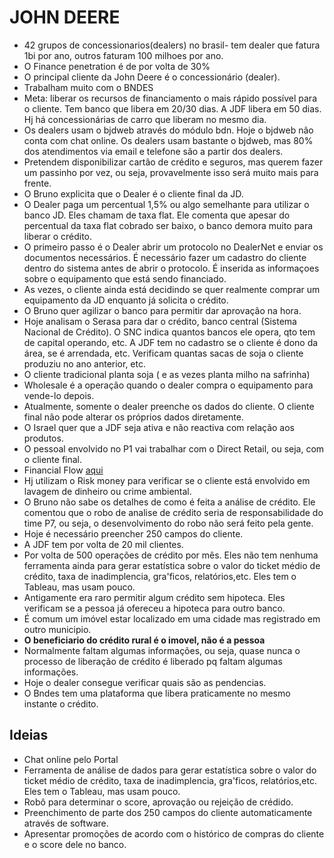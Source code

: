 
# JOHN DEERE
* 42 grupos de concessionarios(dealers) no brasil- tem dealer que fatura 1bi por ano, outros faturam 100 milhoes por ano.
* O Finance penetration é de por volta de 30% 
* O principal cliente da John Deere é o concessionário (dealer). 
* Trabalham muito com o BNDES
* Meta: liberar os recursos de financiamento o mais rápido possível para o cliente. Tem banco que libera em 20/30 dias. A JDF libera em 50 dias. Hj há concessionárias de carro que liberam no mesmo dia. 
* Os dealers usam o bjdweb através do módulo bdn. Hoje o bjdweb não conta com chat online. Os dealers usam bastante o bjdweb, mas 80% dos atendimentos via email e telefone são a partir dos dealers. 
* Pretendem disponibilizar cartão de crédito e seguros, mas querem fazer um passinho por vez, ou seja, provavelmente isso será muito mais para frente. 
* O Bruno explicita que o Dealer é o cliente final da JD. 
* O Dealer paga um percentual 1,5% ou algo semelhante para utilizar o banco JD. Eles chamam de taxa flat. Ele comenta que apesar do percentual da taxa flat cobrado ser baixo, o banco demora muito para liberar o crédito. 
* O primeiro passo é o Dealer abrir um protocolo no DealerNet e enviar os documentos necessários. É necessário fazer um cadastro do cliente dentro do sistema antes de abrir o protocolo. É inserida as informaçoes sobre o equipamento que está sendo financiado. 
* As vezes, o cliente ainda está decidindo se quer realmente comprar um equipamento da JD enquanto já solicita o crédito. 
* O Bruno quer agilizar o banco para permitir dar aprovação na hora. 
* Hoje analisam o Serasa para dar o crédito, banco central (Sistema Nacional de Crédito). O SNC indica quantos bancos ele opera, qto tem de capital operando, etc. A JDF tem no cadastro se o cliente é dono da área, se é arrendada, etc. Verificam quantas sacas de soja o cliente produziu no ano anterior, etc. 
* O cliente tradicional planta soja ( e as vezes planta milho na safrinha)
* Wholesale é a operação quando o dealer compra o equipamento para vende-lo depois. 
* Atualmente, somente o dealer preenche os dados do cliente. O cliente final não pode alterar os próprios dados diretamente. 
* O Israel quer que a JDF seja ativa e não reactiva com relação aos produtos.
* O pessoal envolvido no P1 vai trabalhar com o Direct Retail, ou seja, com o cliente final. 
* Financial Flow [aqui](https://confluence.deere.com/display/JIR3/Financial+Flow)
* Hj utilizam o Risk money para verificar se o cliente está envolvido em lavagem de dinheiro ou crime ambiental. 
* O Bruno não sabe os detalhes de como é feita a análise de crédito. Ele comentou que o robo de analise de crédito seria de responsabilidade do time P7, ou seja, o desenvolvimento do robo não será feito pela gente. 
* Hoje é necessário preencher 250 campos do cliente. 
* A JDF tem por volta de 20 mil clientes. 
* Por volta de 500 operações de crédito por mês. Eles não tem nenhuma ferramenta ainda para gerar estatística sobre o valor do ticket médio de crédito, taxa de inadimplencia, gra'ficos, relatórios,etc. Eles tem o Tableau, mas usam pouco. 
* Antigamente era raro permitir algum crédito sem hipoteca. Eles verificam se a pessoa já ofereceu a hipoteca para outro banco. 
* É comum um imóvel estar localizado em uma cidade mas registrado em outro municipio. 
* **O beneficiario do crédito rural é o imovel, não é a pessoa**
* Normalmente faltam algumas informações, ou seja, quase nunca o processo de liberação de crédito é liberado pq faltam algumas informações. 
* Hoje o dealer consegue verificar quais são as pendencias. 
* O Bndes tem uma plataforma que libera praticamente no mesmo instante o crédito. 



## Ideias

* Chat online pelo Portal
* Ferramenta de análise de dados para gerar estatística sobre o valor do ticket médio de crédito, taxa de inadimplencia, gra'ficos, relatórios,etc. Eles tem o Tableau, mas usam pouco. 
* Robô para determinar o score, aprovação ou rejeição de crédido. 
* Preenchimento de parte dos 250 campos do cliente automaticamente através de software. 
* Apresentar promoções de acordo com o histórico de compras do cliente e o score dele no banco. 

